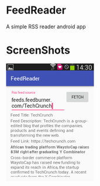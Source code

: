 # FeedReader
A simple RSS reader android app

# ScreenShots
![Home Screen Image](/images/Main.png "Home Screen")